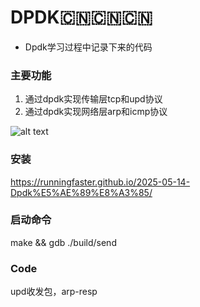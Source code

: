 # DPDK🇨🇳🇨🇳🇨🇳

- Dpdk学习过程中记录下来的代码

### 主要功能

1. 通过dpdk实现传输层tcp和upd协议
2. 通过dpdk实现网络层arp和icmp协议

![alt text]([image.png](https://runningfaster.github.io/assets/img/dpdk/image-20250519105050251.png))

### 安装

https://runningfaster.github.io/2025-05-14-Dpdk%E5%AE%89%E8%A3%85/

### 启动命令
make && gdb ./build/send

### Code
upd收发包，arp-resp